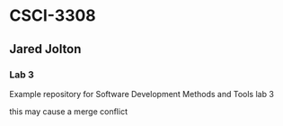 # CSCI-3308
## Jared Jolton
### Lab 3
Example repository for Software Development Methods and Tools lab 3

this may cause a merge conflict
